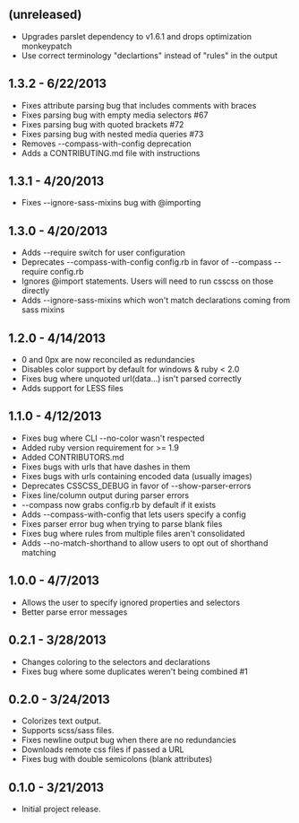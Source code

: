 ## (unreleased)

* Upgrades parslet dependency to v1.6.1 and drops optimization monkeypatch
* Use correct terminology "declartions" instead of "rules" in the output

## 1.3.2 - 6/22/2013 ##

* Fixes attribute parsing bug that includes comments with braces
* Fixes parsing bug with empty media selectors #67
* Fixes parsing bug with quoted brackets #72
* Fixes parsing bug with nested media queries #73
* Removes --compass-with-config deprecation
* Adds a CONTRIBUTING.md file with instructions

## 1.3.1 - 4/20/2013 ##

* Fixes --ignore-sass-mixins bug with @importing

## 1.3.0 - 4/20/2013 ##

* Adds --require switch for user configuration
* Deprecates --compass-with-config config.rb in favor of --compass --require config.rb
* Ignores @import statements. Users will need to run csscss on those directly
* Adds --ignore-sass-mixins which won't match declarations coming from sass mixins

## 1.2.0 - 4/14/2013 ##

* 0 and 0px are now reconciled as redundancies
* Disables color support by default for windows & ruby < 2.0
* Fixes bug where unquoted url(data...) isn't parsed correctly
* Adds support for LESS files

## 1.1.0 - 4/12/2013 ##

* Fixes bug where CLI --no-color wasn't respected
* Added ruby version requirement for >= 1.9
* Added CONTRIBUTORS.md
* Fixes bugs with urls that have dashes in them
* Fixes bugs with urls containing encoded data (usually images)
* Deprecates CSSCSS_DEBUG in favor of --show-parser-errors
* Fixes line/column output during parser errors
* --compass now grabs config.rb by default if it exists
* Adds --compass-with-config that lets users specify a config
* Fixes parser error bug when trying to parse blank files
* Fixes bug where rules from multiple files aren't consolidated
* Adds --no-match-shorthand to allow users to opt out of shorthand matching

## 1.0.0 - 4/7/2013 ##

* Allows the user to specify ignored properties and selectors
* Better parse error messages

## 0.2.1 - 3/28/2013 ##

* Changes coloring to the selectors and declarations
* Fixes bug where some duplicates weren't being combined #1

## 0.2.0 - 3/24/2013 ##

* Colorizes text output.
* Supports scss/sass files.
* Fixes newline output bug when there are no redundancies
* Downloads remote css files if passed a URL
* Fixes bug with double semicolons (blank attributes)

## 0.1.0 - 3/21/2013 ##

* Initial project release.
